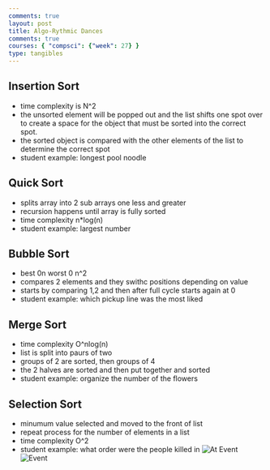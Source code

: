 ```yaml
---
comments: true
layout: post
title: Algo-Rythmic Dances
comments: true
courses: { "compsci": {"week": 27} }
type: tangibles
---
```

## Insertion Sort
- time complexity is N^2
- the unsorted element will be popped out and the list shifts one spot over to create  a space for the object that must be sorted into the correct spot.
- the sorted object is compared with the other elements of the list to determine the correct spot
- student example: longest pool noodle
## Quick Sort
- splits array into 2 sub arrays one less and greater
- recursion happens until array is fully sorted
- time complexity n*log(n)
- student example: largest number
## Bubble Sort
- best 0n worst 0 n^2
- compares 2 elements and they swithc positions depending on value
- starts by comparing 1,2 and then after full cycle starts again at 0
- student example: which pickup line was the most liked
## Merge Sort
- time complexity O^nlog(n)
- list is split into paurs of two
- groups of 2 are sorted, then groups of 4
- the 2 halves are sorted and then put together and sorted
- student example: organize the number of the flowers
## Selection Sort
- minumum value selected and moved to the front of list 
- repeat process for the number of elements in a list
- time complexity O^2
- student example: what order were the people killed in
![At Event](/CSPBlog2/images/me.jpg)
![Event](/CSPBlog2/images/event.jpg)